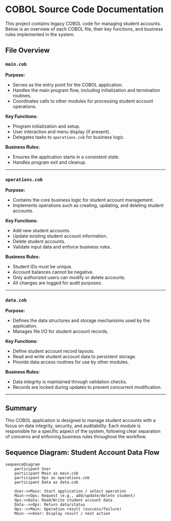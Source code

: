 # COBOL Source Code Documentation

This project contains legacy COBOL code for managing student accounts. Below is an overview of each COBOL file, their key functions, and business rules implemented in the system.

## File Overview


### `main.cob`

**Purpose:**

- Serves as the entry point for the COBOL application.
- Handles the main program flow, including initialization and termination routines.
- Coordinates calls to other modules for processing student account operations.

**Key Functions:**

- Program initialization and setup.
- User interaction and menu display (if present).
- Delegates tasks to `operations.cob` for business logic.

**Business Rules:**

- Ensures the application starts in a consistent state.
- Handles program exit and cleanup.

---

### `operations.cob`

**Purpose:**

- Contains the core business logic for student account management.
- Implements operations such as creating, updating, and deleting student accounts.

**Key Functions:**

- Add new student accounts.
- Update existing student account information.
- Delete student accounts.
- Validate input data and enforce business rules.

**Business Rules:**

- Student IDs must be unique.
- Account balances cannot be negative.
- Only authorized users can modify or delete accounts.
- All changes are logged for audit purposes.

---

### `data.cob`

**Purpose:**

- Defines the data structures and storage mechanisms used by the application.
- Manages file I/O for student account records.

**Key Functions:**

- Define student account record layouts.
- Read and write student account data to persistent storage.
- Provide data access routines for use by other modules.

**Business Rules:**

- Data integrity is maintained through validation checks.
- Records are locked during updates to prevent concurrent modification.

---

## Summary

This COBOL application is designed to manage student accounts with a focus on data integrity, security, and auditability. Each module is responsible for a specific aspect of the system, following clear separation of concerns and enforcing business rules throughout the workflow.

## Sequence Diagram: Student Account Data Flow

```mermaid
sequenceDiagram
    participant User
    participant Main as main.cob
    participant Ops as operations.cob
    participant Data as data.cob

    User->>Main: Start application / select operation
    Main->>Ops: Request (e.g., add/update/delete student)
    Ops->>Data: Read/Write student account data
    Data-->>Ops: Return data/status
    Ops-->>Main: Operation result (success/failure)
    Main-->>User: Display result / next action
```
